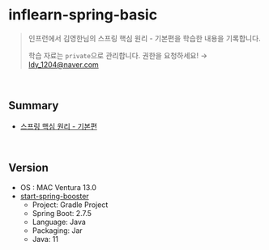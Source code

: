 # inflearn-spring-basic
> 인프런에서 김영한님의 스프링 핵심 원리 - 기본편을 학습한 내용을 기록합니다.
>
> 학습 자료는 `private`으로 관리합니다. 권한을 요청하세요! → ldy_1204@naver.com

<br/>

## Summary
- [스프링 핵심 원리 - 기본편](https://leedongyeop.notion.site/3c7508fdbafb4eecbf35860aed41cc06) 

<br/>

## Version
- OS : MAC Ventura 13.0
- [start-spring-booster](https://start.spring.io/)
  - Project: Gradle Project 
  - Spring Boot: 2.7.5 
  - Language: Java 
  - Packaging: Jar
  - Java: 11